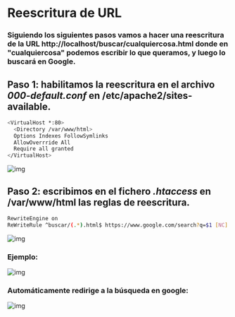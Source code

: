# Reescritura de URL

### Siguiendo los siguientes pasos vamos a hacer una reescritura de la URL http://localhost/buscar/cualquiercosa.html donde en "cualquiercosa" podemos escribir lo que queramos, y luego lo buscará en Google.

## Paso 1: habilitamos la reescritura en el archivo *000-default.conf* en /etc/apache2/sites-available.
```bash
<VirtualHost *:80>
  <Directory /var/www/html>
  Options Indexes FollowSymlinks
  AllowOverrride All
  Require all granted
</VirtualHost>
```
![img](imagen1.png)

## Paso 2: escribimos en el fichero *.htaccess* en /var/www/html las reglas de reescritura.
```bash
RewriteEngine on
ReWriteRule ^buscar/(.*).html$ https://www.google.com/search?q=$1 [NC]
```

![img](imagen2.png)

### Ejemplo:

![img](imagen3.png)

### Automáticamente redirige a la búsqueda en google:

![img](imagen4.png)
